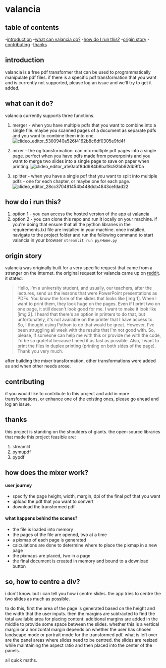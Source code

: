 # valancia

## table of contents
-[introduction](#introduction)
-[what can valancia do?](#what-can-it-do)
-[how do I run this?](#how-do-i-run-this)
-[origin story](#origin-story)
-[contributing](#contributing)
-[thanks](#thanks)

## introduction
valancia is a free pdf transformer that can be used to programmatically manipulate pdf files. if there is a specific pdf transformation that you want and is currently not supported, please log an issue and we'll try to get it added.

## what can it do?
valancia currently supports three functions.
1. merger - when you have multiple pdfs that you want to combine into a single file. maybe you scanned pages of a document as separate pdfs and you want to combine them into one. 
![clideo_editor_5300940a526f4162b8c6df0305e9fd4f](https://github.com/santjosie/valancia/assets/8998123/d4064d41-a2dd-48a5-9c38-6a303daffac7)

2. mixer - the og transformation. can mix multiple pdf pages into a single page. perfect when you have pdfs made from powerpoints and you want to merge two slides into a single page to save on paper when printing.
![clideo_editor_a1e0abf8dd984b8baf8c92bb92db9f0a](https://github.com/santjosie/valancia/assets/8998123/80c61507-3b69-4e93-aadc-f530bf8194bd)

3. splitter - when you have a single pdf that you want to split into multiple pdfs - one for each chapter, or maybe one for each page.
![clideo_editor_28cc370481454b448dcb4843cefdad22](https://github.com/santjosie/valancia/assets/8998123/404c3b45-b239-45c7-8d70-36d2754bccf7)


## how do i run this?
1. option 1 - you can access the hosted version of the app at [valancia](https://valancia.streamlit.app)
2. option 2 - you can clone this repo and run it locally on your machine. if you're doing that ensure that all the python libraries in the requirements.txt file are installed in your machine. once installed, navigate to the project folder and run the following command to start valancia in your browser `streamlit run py/Home.py`

## origin story
valancia was originally built for a very specific request that came from a stranger on the internet. the original request for valancia came up on [reddit](https://www.reddit.com/r/learnprogramming/comments/1cqafk8/seeking_help_resizing_powerpoint_slides_for/). it stated:
> Hello, I'm a university student, and usually, our teachers, after the lectures, send us the lessons that were PowerPoint presentations as PDFs. You know the form of the slides that looks like [img 1]. When I want to print them, they look huge on the pages. Even if I print two on one page, it still doesn't look good for me. I want to make it look like [img 2]. I heard that there's an option in printers to do that, but unfortunately, it's not available on the printer that I have access to. So, I thought using Python to do that would be great. However, I've been struggling all week with the results that I'm not good with. So, please, if someone can help me with this or provide me with the code, I'd be so grateful because I need it as fast as possible. Also, I want to print the files in duplex printing (printing on both sides of the page). Thank you very much.

after building the mixer transformation, other transformations were added as and when other needs arose.

## contributing
if you would like to contribute to this project and add in more transformations, or enhance one of the existing ones, please go ahead and log an issue.

## thanks
this project is standing on the shoulders of giants. the open-source libraries that made this project feasible are:
1. streamlit
2. pymupdf
3. pypdf

## how does the mixer work?
#### user journey
- specify the page height, width, margin, dpi of the final pdf that you want
- upload the pdf that you want to convert
- download the transformed pdf

#### what happens behind the scenes?
- the file is loaded into memory
- the pages of the file are opened, two at a time
- a pixmap of each page is generated
- calculations are done to determine where to place the pixmap in a new page
- the pixmaps are placed, two in a page
- the final document is created in memory and bound to a download button

## so, how to centre a div?
i don't know. but i can tell you how i centre slides.
the app tries to centre the two slides as much as possible.

to do this, first the area of the page is generated based on the height and the width that the user inputs.
then the margins are subtracted to find the total available area for placing content.
additional margins are added in the middle to provide some space between the slides.
whether this is a vertical margin or a horizontal margin depends on whether the user has chosen landscape mode or portrait mode for the transformed pdf.
what is left over are the panel areas where slides need to be centred.
the slides are resized while maintaining the aspect ratio and then placed into the center of the panels.

all quick maths.
